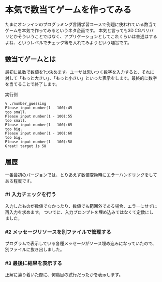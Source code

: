# 本気で数当てゲームを作ってみる

たまにオンラインのプログラミング言語学習コースで例題に使われている数当てゲームを本気で作ってみるというネタ企画です。
本気と言っても3D CGバリバリとかそういうことではなく、アプリケーションとしてこれくらいは普通はするよね、というレベルでチェック等を入れてみようという趣旨です。

## 数当てゲームとは

最初に乱数で数値を1つ決めます。ユーザは思いつく数字を入力すると、それに対して「もっと大きい」、「もっと小さい」といった表示をします。最終的に数字を当てることで終了します。

実行例

```:
% ./number_guessing 
Please input number(1 - 100):45
too small.
Please input number(1 - 100):55
too small.
Please input number(1 - 100):65
too big.
Please input number(1 - 100):60
too big.
Please input number(1 - 100):58
Great! target is 58
```

## 履歴

一番最初のバージョンでは、とりあえず数値変換時にエラーハンドリングをしてある程度です。

### #1 入力チェックを行う

入力したものが数値でなかったり、数値でも範囲外である場合、エラーにせずに再入力を求めます。
ついでに、入力プロンプトを埋め込みではなくて定数にしました。

### #2 メッセージリソースを別ファイルで管理する

プログラムで表示している各種メッセージがソース埋め込みになっていたので、別ファイルに抜き出しました。

### #3 最後に結果を表示する

正解に辿り着いた際に、何階目の試行だったかを表示します。
